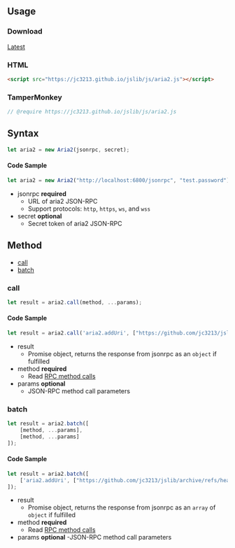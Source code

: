 ## Usage

### Download
[Latest](https://jc3213.github.io/jslib/js/aria2.js)

### HTML
```HTML
<script src="https://jc3213.github.io/jslib/js/aria2.js"></script>
```

### TamperMonkey
```javascript
// @require https://jc3213.github.io/jslib/js/aria2.js
```

## Syntax
```javascript
let aria2 = new Aria2(jsonrpc, secret);
```
#### Code Sample
```javascript
let aria2 = new Aria2("http://localhost:6800/jsonrpc", "test.password");
```
- jsonrpc **required**
    - URL of aria2 JSON-RPC
    - Support protocols: `http`, `https`, `ws`, and `wss` 
- secret **optional**
    - Secret token of aria2 JSON-RPC

## Method
- [call](#call)
- [batch](#batch)

### call
```javascript
let result = aria2.call(method, ...params);
```
#### Code Sample
```javascript
let result = aria2.call('aria2.addUri', ["https://github.com/jc3213/jslib/archive/refs/heads/main.zip"], {out: "jslib.main.zip"});
```
- result
    - Promise object, returns the response from jsonrpc as an `object` if fulfilled
- method **required**
    - Read [RPC method calls](https://aria2.github.io/manual/en/html/aria2c.html#methods)
- params **optional**
    - JSON-RPC method call parameters

### batch
```javascript
let result = aria2.batch([
    [method, ...params],
    [method, ...params]
]);
```
#### Code Sample
```javascript
let result = aria2.batch([
    ['aria2.addUri', ["https://github.com/jc3213/jslib/archive/refs/heads/main.zip"], {out: "jslib.main.zip"}]
]);
```
- result
    - Promise object, returns the response from jsonrpc as an `array` of `object` if fulfilled
- method **required**
    - Read [RPC method calls](https://aria2.github.io/manual/en/html/aria2c.html#methods)
- params **optional**
    -JSON-RPC method call parameters
